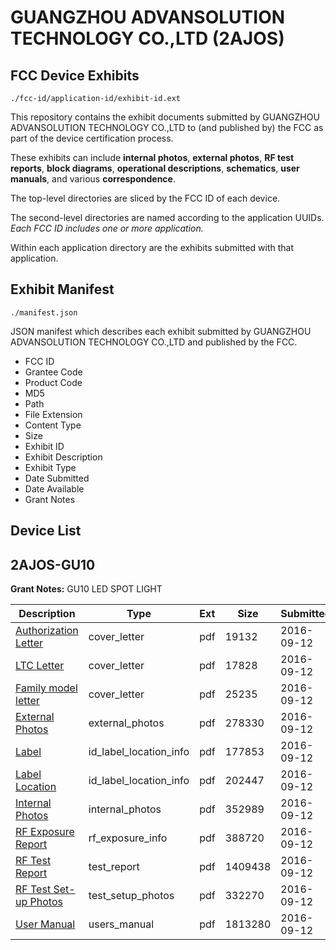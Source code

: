 # GUANGZHOU ADVANSOLUTION TECHNOLOGY CO.,LTD (2AJOS)
## FCC Device Exhibits

```
./fcc-id/application-id/exhibit-id.ext
```

This repository contains the exhibit documents submitted by GUANGZHOU ADVANSOLUTION TECHNOLOGY CO.,LTD to (and published by) the FCC as part of the device certification process.

These exhibits can include **internal photos**, **external photos**, **RF test reports**, **block diagrams**, **operational descriptions**, **schematics**, **user manuals**, and various **correspondence**.

The top-level directories are sliced by the FCC ID of each device.

The second-level directories are named according to the application UUIDs. *Each FCC ID includes one or more application.*

Within each application directory are the exhibits submitted with that application. 

## Exhibit Manifest

```
./manifest.json
```

JSON manifest which describes each exhibit submitted by GUANGZHOU ADVANSOLUTION TECHNOLOGY CO.,LTD and published by the FCC.

- FCC ID
- Grantee Code
- Product Code
- MD5
- Path
- File Extension
- Content Type
- Size
- Exhibit ID
- Exhibit Description
- Exhibit Type
- Date Submitted
- Date Available
- Grant Notes

## Device List
## 2AJOS-GU10
**Grant Notes:** GU10 LED SPOT LIGHT

| Description | Type | Ext | Size | Submitted | Available |
| ----------- | ---- | --- | ---- | --------- | --------- |
| [Authorization Letter](2AJOS-GU10/0642d4343d2b1b4e470d97b1a84c9967/3130559.pdf) | cover_letter | pdf | 19132 | 2016-09-12 | 2016-09-12 |
| [LTC Letter](2AJOS-GU10/0642d4343d2b1b4e470d97b1a84c9967/3130560.pdf) | cover_letter | pdf | 17828 | 2016-09-12 | 2016-09-12 |
| [Family model letter](2AJOS-GU10/0642d4343d2b1b4e470d97b1a84c9967/3130561.pdf) | cover_letter | pdf | 25235 | 2016-09-12 | 2016-09-12 |
| [External Photos](2AJOS-GU10/0642d4343d2b1b4e470d97b1a84c9967/3130562.pdf) | external_photos | pdf | 278330 | 2016-09-12 | 2016-09-12 |
| [Label](2AJOS-GU10/0642d4343d2b1b4e470d97b1a84c9967/3130563.pdf) | id_label_location_info | pdf | 177853 | 2016-09-12 | 2016-09-12 |
| [Label Location](2AJOS-GU10/0642d4343d2b1b4e470d97b1a84c9967/3130564.pdf) | id_label_location_info | pdf | 202447 | 2016-09-12 | 2016-09-12 |
| [Internal Photos](2AJOS-GU10/0642d4343d2b1b4e470d97b1a84c9967/3130565.pdf) | internal_photos | pdf | 352989 | 2016-09-12 | 2016-09-12 |
| [RF Exposure Report](2AJOS-GU10/0642d4343d2b1b4e470d97b1a84c9967/3130567.pdf) | rf_exposure_info | pdf | 388720 | 2016-09-12 | 2016-09-12 |
| [RF Test Report](2AJOS-GU10/0642d4343d2b1b4e470d97b1a84c9967/3130570.pdf) | test_report | pdf | 1409438 | 2016-09-12 | 2016-09-12 |
| [RF Test Set-up Photos](2AJOS-GU10/0642d4343d2b1b4e470d97b1a84c9967/3130571.pdf) | test_setup_photos | pdf | 332270 | 2016-09-12 | 2016-09-12 |
| [User Manual](2AJOS-GU10/0642d4343d2b1b4e470d97b1a84c9967/3130569.pdf) | users_manual | pdf | 1813280 | 2016-09-12 | 2016-09-12 |
